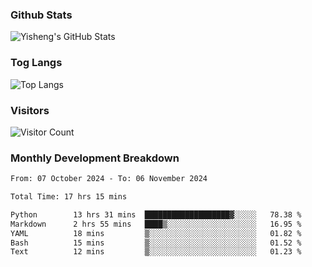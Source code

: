 ### Github Stats
![Yisheng's GitHub Stats](https://github-readme-stats-9qabuvhk1-gongyisheng.vercel.app/api?username=gongyisheng&count_private=true&show_icons=true)
### Tog Langs
![Top Langs](https://github-readme-stats-9qabuvhk1-gongyisheng.vercel.app/api/top-langs/?username=gongyisheng&layout=compact)
### Visitors
![Visitor Count](https://profile-counter.glitch.me/gongyisheng/count.svg)
### Monthly Development Breakdown
<!--START_SECTION:waka-->

```txt
From: 07 October 2024 - To: 06 November 2024

Total Time: 17 hrs 15 mins

Python        13 hrs 31 mins  ███████████████████▓░░░░░   78.38 %
Markdown      2 hrs 55 mins   ████▒░░░░░░░░░░░░░░░░░░░░   16.95 %
YAML          18 mins         ▒░░░░░░░░░░░░░░░░░░░░░░░░   01.82 %
Bash          15 mins         ▒░░░░░░░░░░░░░░░░░░░░░░░░   01.52 %
Text          12 mins         ▒░░░░░░░░░░░░░░░░░░░░░░░░   01.23 %
```

<!--END_SECTION:waka-->
